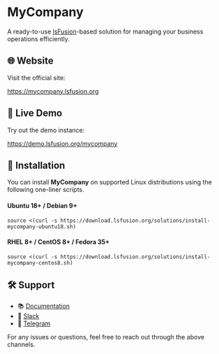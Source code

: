 # MyCompany

A ready-to-use [lsFusion](https://lsfusion.org)-based solution for managing your business operations efficiently.

## 🌐 Website
Visit the official site:

https://mycompany.lsfusion.org

## 🧪 Live Demo
Try out the demo instance: 

https://demo.lsfusion.org/mycompany

## 🚀 Installation

You can install **MyCompany** on supported Linux distributions using the following one-liner scripts.

#### Ubuntu 18+ / Debian 9+
```
source <(curl -s https://download.lsfusion.org/solutions/install-mycompany-ubuntu18.sh)
```

#### RHEL 8+ / CentOS 8+ / Fedora 35+
```
source <(curl -s https://download.lsfusion.org/solutions/install-mycompany-centos8.sh)
```

## 🛠 Support
- 📚 [Documentation](https://mycompany-docs.lsfusion.org/en)
- 💬 [Slack](https://join.slack.com/t/lsfusion/shared_invite/zt-1itj7vlmf-9aBIP__nj9iMJglDaecqXg)
- 📢 [Telegram](https://t.me/lsfusion_official)

For any issues or questions, feel free to reach out through the above channels.